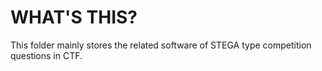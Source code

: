 # WHAT'S THIS?
This folder mainly stores the related software of STEGA type competition questions in CTF.
